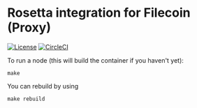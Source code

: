 # Rosetta integration for Filecoin (Proxy)
[![License](https://img.shields.io/badge/License-Apache%202.0-blue.svg)](https://opensource.org/licenses/Apache-2.0)
[![CircleCI](https://circleci.com/gh/Zondax/rosetta-filecoin-proxy/tree/master.svg?style=shield)](https://circleci.com/gh/Zondax/rosetta-filecoin-proxy/tree/master)

To run a node (this will build the container if you haven't yet):
```
make
```

You can rebuild by using 
```
make rebuild
```
